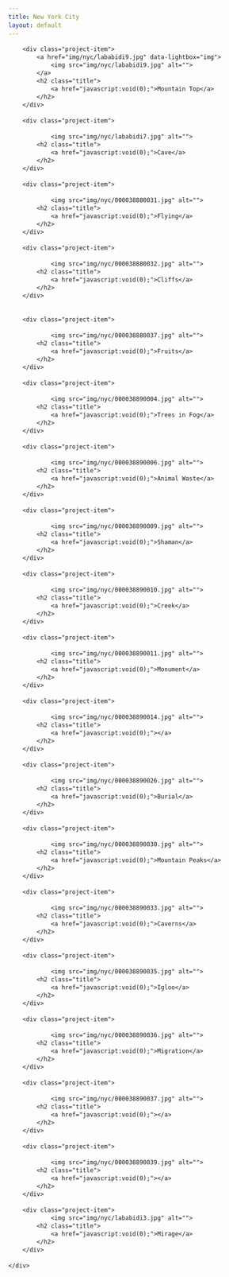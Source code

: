 ```yaml
---
title: New York City
layout: default
---
```

<div class="col-md-9 col-md-offset-3">
	<div class="projects">


		<div class="project-item">
			<a href="img/nyc/lababidi9.jpg" data-lightbox="img">
				<img src="img/nyc/lababidi9.jpg" alt="">
			</a>
			<h2 class="title">
				<a href="javascript:void(0);">Mountain Top</a>
			</h2>
		</div>

		<div class="project-item">
			
				<img src="img/nyc/lababidi7.jpg" alt="">
			<h2 class="title">
				<a href="javascript:void(0);">Cave</a>
			</h2>
		</div>

		<div class="project-item">
			
				<img src="img/nyc/000038880031.jpg" alt="">
			<h2 class="title">
				<a href="javascript:void(0);">Flying</a>
			</h2>
		</div>

		<div class="project-item">
			
				<img src="img/nyc/000038880032.jpg" alt="">
			<h2 class="title">
				<a href="javascript:void(0);">Cliffs</a>
			</h2>
		</div>


		<div class="project-item">
			
				<img src="img/nyc/000038880037.jpg" alt="">
			<h2 class="title">
				<a href="javascript:void(0);">Fruits</a>
			</h2>
		</div>

		<div class="project-item">
			
				<img src="img/nyc/000038890004.jpg" alt="">
			<h2 class="title">
				<a href="javascript:void(0);">Trees in Fog</a>
			</h2>
		</div>

		<div class="project-item">
			
				<img src="img/nyc/000038890006.jpg" alt="">
			<h2 class="title">
				<a href="javascript:void(0);">Animal Waste</a>
			</h2>
		</div>

		<div class="project-item">
			
				<img src="img/nyc/000038890009.jpg" alt="">
			<h2 class="title">
				<a href="javascript:void(0);">Shaman</a>
			</h2>
		</div>

		<div class="project-item">
			
				<img src="img/nyc/000038890010.jpg" alt="">
			<h2 class="title">
				<a href="javascript:void(0);">Creek</a>
			</h2>
		</div>

		<div class="project-item">
			
				<img src="img/nyc/000038890011.jpg" alt="">
			<h2 class="title">
				<a href="javascript:void(0);">Monument</a>
			</h2>
		</div>

		<div class="project-item">
			
				<img src="img/nyc/000038890014.jpg" alt="">
			<h2 class="title">
				<a href="javascript:void(0);"></a>
			</h2>
		</div>

		<div class="project-item">
			
				<img src="img/nyc/000038890026.jpg" alt="">
			<h2 class="title">
				<a href="javascript:void(0);">Burial</a>
			</h2>
		</div>

		<div class="project-item">
			
				<img src="img/nyc/000038890030.jpg" alt="">
			<h2 class="title">
				<a href="javascript:void(0);">Mountain Peaks</a>
			</h2>
		</div>

		<div class="project-item">
			
				<img src="img/nyc/000038890033.jpg" alt="">
			<h2 class="title">
				<a href="javascript:void(0);">Caverns</a>
			</h2>
		</div>

		<div class="project-item">
			
				<img src="img/nyc/000038890035.jpg" alt="">
			<h2 class="title">
				<a href="javascript:void(0);">Igloo</a>
			</h2>
		</div>

		<div class="project-item">
			
				<img src="img/nyc/000038890036.jpg" alt="">
			<h2 class="title">
				<a href="javascript:void(0);">Migration</a>
			</h2>
		</div>

		<div class="project-item">
			
				<img src="img/nyc/000038890037.jpg" alt="">
			<h2 class="title">
				<a href="javascript:void(0);"></a>
			</h2>
		</div>

		<div class="project-item">
			
				<img src="img/nyc/000038890039.jpg" alt="">
			<h2 class="title">
				<a href="javascript:void(0);"></a>
			</h2>
		</div>

		<div class="project-item">
				<img src="img/nyc/lababidi3.jpg" alt="">
			<h2 class="title">
				<a href="javascript:void(0);">Mirage</a>
			</h2>
		</div>

	</div>
</div>
	